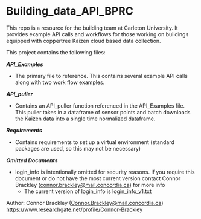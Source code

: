 # Building_data_API_BPRC

This repo is a resource for the building team at Carleton University. It provides example API calls and workflows for those working on buildings equipped with coppertree Kaizen cloud based data collection.

This project contains the following files:

***API_Examples***
* The primary file to reference. This contains several example API calls along with two work flow examples.

***API_puller***
* Contains an API_puller function referenced in the API_Examples file. This puller takes in a dataframe of sensor points and batch downloads the Kaizen data into a single time normalized dataframe.

***Requirements***
* Contains requirements to set up a virtual environment (standard packages are used, so this may not be necessary)

***Omitted Documents***
* login_info is intentionally omitted for security reasons. If you require this document or do not have the most current version contact Connor Brackley (connor.brackley@mail.concordia.ca) for more info
	* The current version of login_info is login_info_v1.txt

Author: Connor Brackley (Connor.Brackley@mail.concordia.ca) <br>
https://www.researchgate.net/profile/Connor-Brackley
